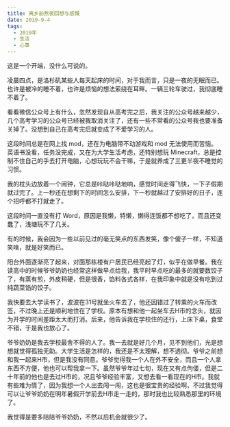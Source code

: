 ```yaml
---
title: 离乡前熬夜回想与感慨
date: 2019-9-4
tags:
  - 2019年
  - 生活
  - 心事
---
```


这是一个开端，没什么可说的。

凌晨四点，是洛杉矶某些人每天起床的时间，对于我而言，只是一夜的无眠而已。也许是被冷的睡不着，也许是烦恼的想法萦绕在耳畔。一辆三轮车驶过，我彻底睡不着了。

看看微信公众号上有什么，忽然发现自从高考完之后，我关注的公众号越来越少，几个高考学习的公众号已经被我取消关注了，还有一些不常看的公众号我也要准备关掉了。没想到自己在高考完后就变成了不爱学习的人。

这段时间总是在网上找 mod，还在为电脑带不动游戏和 mod 无法使用而苦恼。英语书没看，任务没完成，又在为大学生活考虑，还特别想玩 Minecraft，总是控制不住自己的手去打开电脑，心想玩玩不会干嘛，于是就养成了三更半夜不睡觉的习惯。

我的枕头边放着一个闹钟，它总是咔哒咔哒地响，感觉时间走得飞快，一下子假期就过完了。上一秒还在想剩下的时间怎么安排，下一秒就越过了安排好的日子，连个招呼都不打就走了。

这段时间一直没有打 Word，原因是我懒，特懒，懒得连饭都不想吃了，而且还变蠢了，浅塘玩不了几关。

有的时候，我会因为一些以前见过的毫无笑点的东西发笑，像个傻子一样，不知道笑啥，就是好笑而已。

阳台外面逐渐亮了起来，对面那栋楼有户居民已经亮起了灯，似乎在做早餐。我在读高中的时候爷爷奶奶也经常这样做早点给我，我平时早点吃的最多的就要数饺子了，有蒸有煎，外皮稍硬，但是很香，馅料各式各样，在我印象中就是没有吃到过纯蔬菜馅的饺子。

我快要去大学读书了，波波在31号就坐火车去了，他还因错过了转乘的火车而改签，不过晚上还是顺利地住在了学校。原本有想和他一起坐车去H市的念头，就因为开学的时间差距太大而打消。后来，他告诉我在学校住的还行，上床下桌，食堂不错，于是我也放心了。

爷爷奶奶是我去学校最舍不得的人了。我一去就是好几个月，见不到他们，光是想想就觉得孤独无助。大学生活是怎样的，我还是不太理解，想不透彻。爷爷之前想和我一起来H市，但是我没有同意。爷爷觉得我一个人在外不安全，而且一个人拿东西不方便，他也可以帮我拿一下。虽然爷爷年过七旬，现在又有点佝偻，但是二十年前的他也是去过H市的，况且爷爷经验丰富，又想去看一看现在的H市。我就有些难为情了，因为我想一个人出去闯一闯，这也是很宝贵的经验啊，不过我觉得可以让爷爷奶奶在明年暑假开学前去H市走一走的，那时我也比较熟悉那里的环境了。

我觉得是要多陪陪爷爷奶奶，不然以后机会就很少了。
